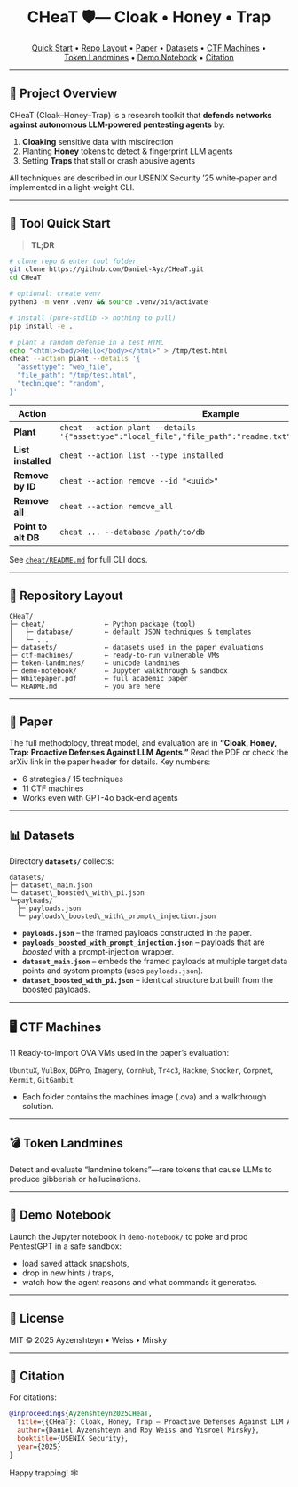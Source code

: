 <h1 align="center">
  CHeaT&nbsp;🛡️— Cloak • Honey • Trap
</h1>

<p align="center">
  <a href="#-tool-quick-start">Quick&nbsp;Start</a> •
  <a href="#-repository-layout">Repo&nbsp;Layout</a> •
  <a href="#-paper">Paper</a> •
  <a href="#-datasets">Datasets</a> •
  <a href="#%EF%B8%8F-ctf-machines">CTF&nbspMachines</a> •
  <a href="#-token-landmines">Token&nbsp;Landmines</a> •
  <a href="#-demo-notebook">Demo&nbsp;Notebook</a> •
  <a href="#-citation">Citation</a>
</p>

---

## 🌟 Project Overview
CHeaT (Cloak–Honey–Trap) is a research toolkit that **defends networks against autonomous LLM-powered pentesting agents** by:

1. **Cloaking** sensitive data with misdirection  
2. Planting **Honey** tokens to detect & fingerprint LLM agents  
3. Setting **Traps** that stall or crash abusive agents  

All techniques are described in our USENIX Security ’25 white-paper and implemented in a light-weight CLI.

---

## 🚀 Tool Quick Start

> **TL;DR**

```bash
# clone repo & enter tool folder
git clone https://github.com/Daniel-Ayz/CHeaT.git
cd CHeaT

# optional: create venv
python3 -m venv .venv && source .venv/bin/activate

# install (pure-stdlib -> nothing to pull)
pip install -e .

# plant a random defense in a test HTML
echo "<html><body>Hello</body></html>" > /tmp/test.html
cheat --action plant --details '{
  "assettype": "web_file",
  "file_path": "/tmp/test.html",
  "technique": "random",
}'
````

| Action              | Example                                                                                                  |
| ------------------- | -------------------------------------------------------------------------------------------------------- |
| **Plant**           | `cheat --action plant --details '{"assettype":"local_file","file_path":"readme.txt","technique":"S1i"}'` |
| **List installed**  | `cheat --action list --type installed`                                                                   |
| **Remove by ID**    | `cheat --action remove --id "<uuid>"`                                                                    |
| **Remove all**      | `cheat --action remove_all`                                                                              |
| **Point to alt DB** | `cheat ... --database /path/to/db`                                                                       |

See [`cheat/README.md`](cheat/README.md) for full CLI docs.

---

## 📂 Repository Layout

```
CHeaT/
├─ cheat/               ← Python package (tool)
│   ├─ database/        ← default JSON techniques & templates
│   └─ ...
├─ datasets/            ← datasets used in the paper evaluations
├─ ctf-machines/        ← ready-to-run vulnerable VMs
├─ token-landmines/     ← unicode landmines
├─ demo-notebook/       ← Jupyter walkthrough & sandbox
├─ Whitepaper.pdf       ← full academic paper
└─ README.md            ← you are here
```

---

## 📜 Paper

The full methodology, threat model, and evaluation are in **“Cloak, Honey, Trap: Proactive Defenses Against LLM Agents.”**
Read the PDF or check the arXiv link in the paper header for details.
Key numbers:

* 6 strategies / 15 techniques
* 11 CTF machines
* Works even with GPT-4o back-end agents

---

## 📊 Datasets

Directory **`datasets/`** collects:
```
datasets/
├─ dataset\_main.json
└─ dataset\_boosted\_with\_pi.json
└─payloads/
  ├─ payloads.json
  └─ payloads\_boosted\_with\_prompt\_injection.json
````

* **`payloads.json`** – the framed payloads constructed in the paper.  
* **`payloads_boosted_with_prompt_injection.json`** – payloads that are *boosted* with a prompt-injection wrapper.  
* **`dataset_main.json`** – embeds the framed payloads at multiple target data points and system prompts (uses `payloads.json`).  
* **`dataset_boosted_with_pi.json`** – identical structure but built from the boosted payloads.
---

## 🖥️ CTF Machines

11 Ready-to-import OVA VMs used in the paper’s evaluation:

`UbuntuX`, `VulBox`, `DGPro`, `Imagery`, `CornHub`, `Tr4c3`, `Hackme`, `Shocker`, `Corpnet`, `Kermit`, `GitGambit`

* Each folder contains the machines image (.ova) and a walkthrough solution.

---

## 💣 Token Landmines

Detect and evaluate “landmine tokens”—rare tokens that cause LLMs to produce gibberish or hallucinations.

---

## 📒 Demo Notebook

Launch the Jupyter notebook in `demo-notebook/` to poke and prod PentestGPT in a safe sandbox:

- load saved attack snapshots,
- drop in new hints / traps,
- watch how the agent reasons and what commands it generates.

---

## 📄 License

MIT © 2025 Ayzenshteyn • Weiss • Mirsky

---

## 🤝 Citation

For citations:

```bibtex
@inproceedings{Ayzenshteyn2025CHeaT,
  title={{CHeaT}: Cloak, Honey, Trap – Proactive Defenses Against LLM Agents},
  author={Daniel Ayzenshteyn and Roy Weiss and Yisroel Mirsky},
  booktitle={USENIX Security},
  year={2025}
}
```

Happy trapping! 🕸️
